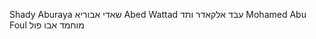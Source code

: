 Shady Aburaya       שאדי אבוריא
Abed Wattad       עבד אלקאדר ותד
Mohamed Abu Foul  מוחמד אבו פול

####

